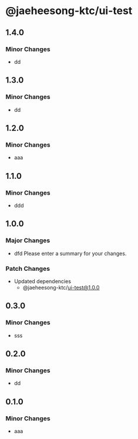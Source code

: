 # @jaeheesong-ktc/ui-test

## 1.4.0

### Minor Changes

- dd

## 1.3.0

### Minor Changes

- dd

## 1.2.0

### Minor Changes

- aaa

## 1.1.0

### Minor Changes

- ddd

## 1.0.0

### Major Changes

- dfd Please enter a summary for your changes.

### Patch Changes

- Updated dependencies
  - @jaeheesong-ktc/ui-test@1.0.0

## 0.3.0

### Minor Changes

- sss

## 0.2.0

### Minor Changes

- dd

## 0.1.0

### Minor Changes

- aaa
